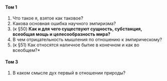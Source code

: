 #### Том 1
1. Что такое я, взятое как таковое?
2. Какова основная ошибка научного эмпиризма?
3. (к §50) **Как и для чего существуют сущность, субстанция, всеобщая мощь и целесообразность мира?**
4. В чем отрицательность мышления по отношению к эмпирическому?
5. (к §51) Как относятся наличное бытие в конечном и как во всеобщем?*
#### Том 3
1. В каком смысле дух первый в отношении природы?